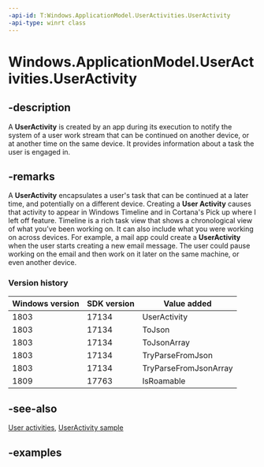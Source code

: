 ```yaml
---
-api-id: T:Windows.ApplicationModel.UserActivities.UserActivity
-api-type: winrt class
---
```


<!-- Class syntax.
public class UserActivity
-->

# Windows.ApplicationModel.UserActivities.UserActivity

## -description

A **UserActivity** is created by an app during its execution to notify the system of a user work stream that can be continued on another device, or at another time on the same device. It provides information about a task the user is engaged in.

## -remarks

A **UserActivity** encapsulates a user's task that can be continued at a later time, and potentially on a different device. Creating a **User Activity** causes that activity to appear in Windows Timeline and in Cortana's Pick up where I left off feature. Timeline is a rich task view that shows a chronological view of what you’ve been working on. It can also include what you were working on across devices. For example, a mail app could create a **UserActivity** when the user starts creating a new email message. The user could pause working on the email and then work on it later on the same machine, or even another device.

### Version history

| Windows version | SDK version | Value added |
| -- | -- | -- |
| 1803 | 17134 | UserActivity |
| 1803 | 17134 | ToJson |
| 1803 | 17134 | ToJsonArray |
| 1803 | 17134 | TryParseFromJson |
| 1803 | 17134 | TryParseFromJsonArray |
| 1809 | 17763 | IsRoamable |

## -see-also

[User activities](https://docs.microsoft.com/windows/uwp/launch-resume/useractivities), [UserActivity sample](https://github.com/Microsoft/Windows-universal-samples/tree/master/Samples/UserActivity)

## -examples
